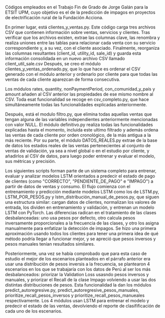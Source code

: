 Códigos empleados en el Trabajo Fin de Grado de Jorge Galán para la ETSIT UPM, cuyo objetivo es el de la predicción de impagos en proyectos de electrificación rural de la Fundación Acciona.

En primer lugar, está clientes_y_ventas.py. Este código carga tres archivos CSV que contienen información sobre ventas, servicios y clientes. Tras verificar que los archivos existen, extrae las columnas clave, las renombra y realiza uniones entre las tablas para relacionar cada venta con su servicio correspondiente y, a su vez, con el cliente asociado. Finalmente, reorganiza las columnas resultantes (client_id, utility_id, sale_id) y guarda esta información consolidada en un nuevo archivo CSV llamado client_util_sale.csv
Después, se creo el módulo clientes_y_ventas_ordenado.py, que lo que hace es ordenar el CSV generado con el módulo anterior y ordenarlo  por cliente para que todas las ventas de cada cliente aparezcan de forma consecutiva.

Los módulos rates, quantity, nonPaymentPeriod, con_comunidad_y_país y amount añaden al CSV anterior las propiedades de ese mismo nombre al CSV. Toda esat funcionalidad se recoge en csv_completo.py, que hace simultáneamente todas las funcionalidades explicadas anteriormente.

Después, está el modulo filtro.py, que elimina todas aquellas ventas que tengan alguna de las variables independientes anteriormente mencionadas con valor NULL. El módulo definitivo.py realiza todas las funcionalidades explicadas hasta el momento, incluida este ultimo filtrado y además ordena las ventas de cada cliente por orden cronológico, de la más antigua a la más reciente.
Por su parte, el módulo DATOS_REALES.py extrae de la base de datos los estados reales de las ventas pertenecientes al conjunto de ventas de validación, ya sea a nivel global o en el estudio por cliente, y añadirlos al CSV de datos, para luego poder entrenar y evaluar el modelo, sus métricas y precisión.

Los siguientes scripts forman parte de un sistema completo para entrenar, evaluar y analizar modelos LSTM orientados a predecir el estado de pago de clientes (como "CORRECTO", "PENDIENTE_DE_PAGO" e "IMPAGO") a partir de datos de ventas y consumo. El flujo comienza con el entrenamiento y predicción mediante modelos LSTM como los de LSTM.py, LSTM_POR_PESOS.py y lstm_distribución_manual_de_pesos.py, que siguen una estructura similar: cargan datos de clientes, normalizan los valores de entrada, los dividen en entrenamiento y validación, y entrenan un modelo LSTM con PyTorch. Las diferencias radican en el tratamiento de las clases desbalanceadas: uno usa pesos por defecto, otro calcula pesos inversamente proporcionales a la frecuencia de las clases, y otro los asigna manualmente para enfatizar la detección de impagos. Se hizo una primera aproximación usando todos los clientes para tener una primera idea de qué método podría llegar a funcionar mejor, y se apreció que pesos inversos y pesos manuales tenían resultados similares.

Posteriormente, una vez se había comprobado que para esta caso de estudio el mejor de los escenarios planteados en el párrafo anterior era usar una distribución de pesos inversis a la frecuencia, se plantearon 4 escenarios en los que se trabajaría con los datos de Perú al ser los más desbalanceados: priorizar la Validation Loss usasndo pesos inversos y manuales, y priorizar el Recall de la clase Impago volviendo a usar las dos distintas distribuciones de pesos. Esta funcionalidad la dan los módulos predict_autoregresive.py, predict_autoregresive_pesos_manuales, prioritize_recall_pesos_inversos y prioritize_recall_pesos_manueales respectivamente. Los 4 módulos usan LSTM para entrenar el modelo y predecir el estado de las ventas, devolviendo el reporte de clasifificación de cada uno de los escenarios.
